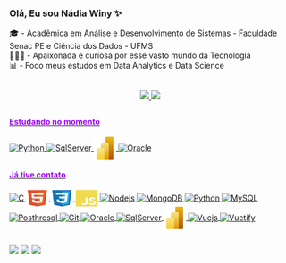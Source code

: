 ### Olá, Eu sou Nádia Winy ✨
🎓 - Acadêmica em Análise e Desenvolvimento de Sistemas - Faculdade Senac PE e Ciência dos Dados - UFMS<br>
👩🏾‍💻 - Apaixonada e curiosa por esse vasto mundo da Tecnologia <br>
📊 - Foco meus estudos em Data Analytics e Data Science <br>

##
<div align="center">
  <a href="https://github.com/nadiawiny">
  <img height="180em" src="https://github-readme-stats.vercel.app/api?username=nadiawiny&show_icons=true&theme=tokyonight&include_all_commits=true&count_private=true"/>
  <img height="180em" src="https://github-readme-stats.vercel.app/api/top-langs/?username=nadiawiny&layout=compact&langs_count=7&theme=tokyonight"/>
</div>

##
<!--<h5 style="color: #9b07f7;" dir="auto">Estudando no momento</h5>-->

<div style="display: inline_block">
  <h4 style="color: #9b07f7;" dir="auto">Estudando no momento</h4>
  <img align="center" alt="Python" height="30" width="40" src="https://cdn.jsdelivr.net/gh/devicons/devicon/icons/python/python-original.svg" />
  <img align="center" alt="SqlServer" height="30" width="40" src="https://cdn.jsdelivr.net/gh/devicons/devicon/icons/microsoftsqlserver/microsoftsqlserver-plain.svg" />
  <img align="center" alt="Power BI" height="40" width="40" src="https://github.com/BruceFonseca/ferramentas/blob/main/1200px-New_Power_BI_Logo.svg.png?raw=true">
  <img align="center" alt="Oracle" height="30" width="40" src="https://cdn.jsdelivr.net/gh/devicons/devicon@latest/icons/oracle/oracle-original.svg" />
  
  <h4 style="color: #9b07f7;" dir="auto">Já tive contato</h4>
  <img align="center" alt="C" height="30" width="40" src="https://cdn.jsdelivr.net/gh/devicons/devicon/icons/c/c-original.svg">
  <img align="center" alt="HTML" height="30" width="40" src="https://raw.githubusercontent.com/devicons/devicon/master/icons/html5/html5-original.svg">
  <img align="center" alt="CSS" height="30" width="40" src="https://raw.githubusercontent.com/devicons/devicon/master/icons/css3/css3-original.svg">
  <img align="center" alt="Js" height="30" width="40" src="https://raw.githubusercontent.com/devicons/devicon/master/icons/javascript/javascript-plain.svg">
  <img align="center" alt="Nodejs" height="30" width="40"src="https://cdn.jsdelivr.net/gh/devicons/devicon/icons/nodejs/nodejs-original.svg"/>
  <img align="center" alt="MongoDB" height="30" width="40"src="https://icongr.am/devicon/mongodb-original.svg?size=128&color=currentColor">
  <img align="center" alt="Python" height="30" width="40" src="https://cdn.jsdelivr.net/gh/devicons/devicon/icons/python/python-original.svg" />
  <img align="center" alt="MySQL" height="30" width="40" src="https://icongr.am/devicon/mysql-original.svg?size=128&color=currentColor">    
  <img align="center" alt="Posthresql" height="30" width="40" src="https://cdn.jsdelivr.net/gh/devicons/devicon/icons/postgresql/postgresql-original.svg" />
  <img align="center" alt="Git" height="30" width="40" src="https://cdn.jsdelivr.net/gh/devicons/devicon@latest/icons/git/git-original.svg"/>
  <img align="center" alt="Oracle" height="30" width="40" src="https://cdn.jsdelivr.net/gh/devicons/devicon@latest/icons/oracle/oracle-original.svg" />
  <img align="center" alt="SqlServer" height="30" width="40" src="https://cdn.jsdelivr.net/gh/devicons/devicon/icons/microsoftsqlserver/microsoftsqlserver-plain.svg" />
  <img align="center" alt="Power BI" height="40" width="40" src="https://github.com/BruceFonseca/ferramentas/blob/main/1200px-New_Power_BI_Logo.svg.png?raw=true">
  <img align="center" alt="Vuejs" height="30" width="40" src="https://icongr.am/devicon/vuejs-original.svg?size=128&color=currentColor">
  <img align="center" alt="Vuetify" height="30" width="40" src="https://cdn.jsdelivr.net/gh/devicons/devicon@latest/icons/vuetify/vuetify-original.svg" />
  </div>
  
  ##
<div>
  <a href="https://instagram.com/nadiawiny" target="_blank"><img src="https://img.shields.io/badge/-Instagram-%23E4405F?style=for-the-badge&logo=instagram&logoColor=white" target="_blank"></a> 
  <a href = "mailto:ninewiny@gmail.com"><img src="https://img.shields.io/badge/-Gmail-%23333?style=for-the-badge&logo=gmail&logoColor=white" target="_blank"></a>
  <a href="https://www.linkedin.com/in/n%C3%A1dia-winy-57710997" target="_blank"><img src="https://img.shields.io/badge/-LinkedIn-%230077B5?style=for-the-badge&logo=linkedin&logoColor=white" target="_blank"></a> 
</div>
 
  
